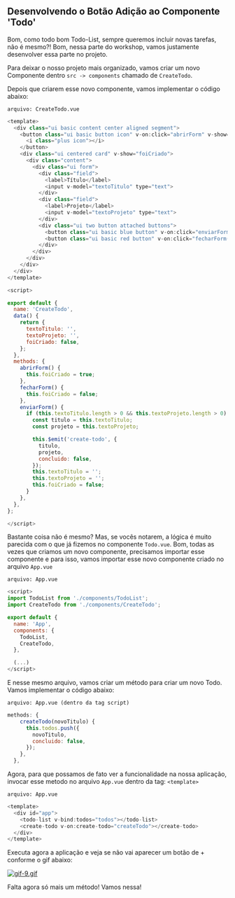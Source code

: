 ## Desenvolvendo o Botão Adição ao Componente 'Todo'

Bom, como todo bom Todo-List, sempre queremos incluir novas tarefas, não é mesmo?! Bom, nessa parte do workshop, vamos justamente desenvolver essa parte no projeto.

Para deixar o nosso projeto mais organizado, vamos criar um novo Componente dentro `src -> components` chamado de `CreateTodo`.

Depois que criarem esse novo componente, vamos implementar o código abaixo:

`arquivo: CreateTodo.vue`

```javascript
<template>
  <div class="ui basic content center aligned segment">
    <button class="ui basic button icon" v-on:click="abrirForm" v-show="!foiCriado">
      <i class="plus icon"></i>
    </button>
    <div class="ui centered card" v-show="foiCriado">
      <div class="content">
        <div class="ui form">
          <div class="field">
            <label>Título</label>
            <input v-model="textoTitulo" type="text">
          </div>
          <div class="field">
            <label>Projeto</label>
            <input v-model="textoProjeto" type="text">
          </div>
          <div class="ui two button attached buttons">
            <button class="ui basic blue button" v-on:click="enviarForm()">Adicionar</button>
            <button class="ui basic red button" v-on:click="fecharForm()">Cancelar</button>
          </div>
        </div>
      </div>
    </div>
  </div>
</template>

<script>

export default {
  name: 'CreateTodo',
  data() {
    return {
      textoTitulo: '',
      textoProjeto: '',
      foiCriado: false,
    };
  },
  methods: {
    abrirForm() {
      this.foiCriado = true;
    },
    fecharForm() {
      this.foiCriado = false;
    },
    enviarForm() {
      if (this.textoTitulo.length > 0 && this.textoProjeto.length > 0) {
        const titulo = this.textoTitulo;
        const projeto = this.textoProjeto;

        this.$emit('create-todo', {
          titulo,
          projeto,
          concluido: false,
        });
        this.textoTitulo = '';
        this.textoProjeto = '';
        this.foiCriado = false;
      }
    },
  },
};

</script>

```

Bastante coisa não é mesmo? Mas, se vocês notarem, a lógica é muito parecida com o que já fizemos no componente `Todo.vue`. Bom, todas as vezes que criamos um novo componente, precisamos importar esse componente e para isso, vamos importar esse novo componente criado no arquivo `App.vue`

`arquivo: App.vue`

```javascript
<script>
import TodoList from './components/TodoList';
import CreateTodo from './components/CreateTodo';

export default {
  name: 'App',
  components: {
    TodoList,
    CreateTodo,
  },

  (...)
</script>
```

E nesse mesmo arquivo, vamos criar um método para criar um novo Todo. Vamos implementar o código abaixo:

`arquivo: App.vue (dentro da tag script)`

```javascript
methods: {
    createTodo(novoTitulo) {
      this.todos.push({
        novoTitulo,
        concluido: false,
      });
    },
  },
```

Agora, para que possamos de fato ver a funcionalidade na nossa aplicação, invocar esse metodo no arquivo `App.vue` dentro da tag: `<template>`

`arquivo: App.vue`

```javascript
<template>
  <div id="app">
    <todo-list v-bind:todos="todos"></todo-list>
    <create-todo v-on:create-todo="createTodo"></create-todo>
  </div>
</template>
``` 

Executa agora a aplicação e veja se não vai aparecer um botão de + conforme o gif abaixo:

[![gif-9.gif](https://i.postimg.cc/L4BC73gn/gif-9.gif)](https://postimg.cc/s1x4GScr)

Falta agora só mais um método! Vamos nessa!